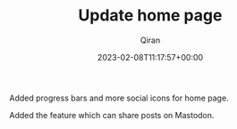 ﻿---
title: Update home page
author: Qiran
type: post
date: 2023-02-08T11:17:57+00:00
aliases: ["/update-home-page/"]
xyz_twap:
  - 1
categories:
  - Building Site
  - Internet
  - Life

---
Added progress bars and more social icons for home page. 

Added the feature which can share posts on Mastodon.
